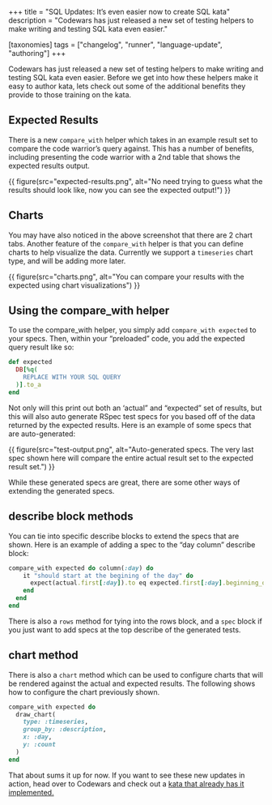 +++
title = "SQL Updates: It’s even easier now to create SQL kata"
description = "Codewars has just released a new set of testing helpers to make writing and testing SQL kata even easier."

[taxonomies]
tags = ["changelog", "runner", "language-update", "authoring"]
+++

Codewars has just released a new set of testing helpers to make writing and testing SQL kata even easier. Before we get into how these helpers make it easy to author kata, lets check out some of the additional benefits they provide to those training on the kata.

## Expected Results

There is a new `compare_with` helper which takes in an example result set to compare the code warrior’s query against. This has a number of benefits, including presenting the code warrior with a 2nd table that shows the expected results output.

{{ figure(src="expected-results.png", alt="No need trying to guess what the results should look like, now you can see the expected output!") }}

## Charts

You may have also noticed in the above screenshot that there are 2 chart tabs. Another feature of the `compare_with` helper is that you can define charts to help visualize the data. Currently we support a `timeseries` chart type, and will be adding more later.

{{ figure(src="charts.png", alt="You can compare your results with the expected using chart visualizations") }}

## Using the compare_with helper

To use the compare_with helper, you simply add `compare_with expected` to your specs. Then, within your “preloaded” code, you add the expected query result like so:

```ruby
def expected  
  DB[%q(  
    REPLACE WITH YOUR SQL QUERY   
  )].to_a  
end
```

Not only will this print out both an ‘actual” and “expected” set of results, but this will also auto generate RSpec test specs for you based off of the data returned by the expected results. Here is an example of some specs that are auto-generated:

{{ figure(src="test-output.png", alt="Auto-generated specs. The very last spec shown here will compare the entire actual result set to the expected result set.") }}

While these generated specs are great, there are some other ways of extending the generated specs.

## describe block methods

You can tie into specific describe blocks to extend the specs that are shown. Here is an example of adding a spec to the “day column” describe block:

```ruby
compare_with expected do column(:day) do  
    it "should start at the begining of the day" do  
      expect(actual.first[:day]).to eq expected.first[:day].beginning_of_day  
    end  
  end  
end
```

There is also a `rows` method for tying into the rows block, and a `spec` block if you just want to add specs at the top describe of the generated tests.

## chart method

There is also a `chart` method which can be used to configure charts that will be rendered against the actual and expected results. The following shows how to configure the chart previously shown.

```ruby
compare_with expected do  
  draw_chart(  
    type: :timeseries,   
    group_by: :description,  
    x: :day,  
    y: :count  
  )  
end
```

That about sums it up for now. If you want to see these new updates in action, head over to Codewars and check out a [kata that already has it implemented.](https://www.codewars.com/kata/sql-basics-group-by-day/?utm_source=medium&utm_medium=blog&utm_campaign=sql_updates)

